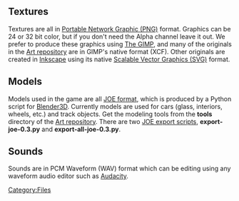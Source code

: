 Textures
--------

Textures are all in [Portable Network Graphic (PNG)](http://www.libpng.org/pub/png/) format. Graphics can be 24 or 32 bit color, but if you don't need the Alpha channel leave it out. We prefer to produce these graphics using [The GIMP](http://gimp.org/), and many of the originals in the [Art repository](Art_repository "wikilink") are in GIMP's native format (XCF). Other originals are created in [Inkscape](http://inkscape.org/) using its native [Scalable Vector Graphics (SVG)](http://www.w3.org/TR/SVG/) format.

Models
------

Models used in the game are all [JOE format](JOE_format "wikilink"), which is produced by a Python script for [Blender3D](http://www.blender3d.org/). Currently models are used for cars (glass, interiors, wheels, etc.) and track objects. Get the modeling tools from the **tools** directory of the [Art repository](Art_repository "wikilink"). There are two [JOE export scripts](JOE_export_scripts "wikilink"), **export-joe-0.3.py** and **export-all-joe-0.3.py**.

Sounds
------

Sounds are in PCM Waveform (WAV) format which can be editing using any waveform audio editor such as [Audacity](http://audacity.sourceforge.net/).

<Category:Files>

